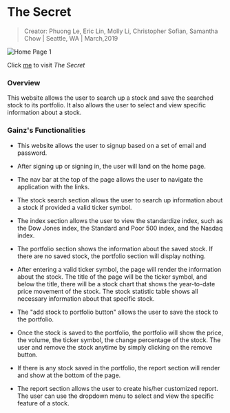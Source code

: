 # The Secret
> Creator: Phuong Le, Eric Lin, Molly Li, Christopher Sofian, Samantha Chow
>  |  Seattle, WA
>  |  March,2019

![Home Page 1](.public/img/home-page.png)

Click [me](https://gainz-info340.firebaseapp.com) to visit _The Secret_


### Overview
This website allows the user to search up a stock and save the searched stock to its portfolio. It also allows the user to select and view specific information about a stock.


### Gainz's Functionalities
- This website allows the user to signup based on a set of email and password.

- After signing up or signing in, the user will land on the home page.

- The nav bar at the top of the page allows the user to navigate the application with the links.

- The stock search section allows the user to search up information about a stock if provided a valid ticker symbol.

- The index section allows the user to view the standardize index, such as the Dow Jones index, the Standard and Poor 500 index, and the Nasdaq index.

- The portfolio section shows the information about the saved stock. If there are no saved stock, the portfolio section will display nothing.

- After entering a valid ticker symbol, the page will render the information about the stock. The title of the page will be the ticker symbol, and below the title, there will be a stock chart that shows the year-to-date price movement of the stock. The stock statistic table shows all necessary information about that specific stock.

- The "add stock to portfolio button" allows the user to save the stock to the portfolio.

- Once the stock is saved to the portfolio, the portfolio will show the price, the volume, the ticker symbol, the change percentage of the stock. The user and remove the stock anytime by simply clicking on the remove button.

- If there is any stock saved in the portfolio, the report section will render and show at the bottom of the page.

- The report section allows the user to create his/her customized report. The user can use the dropdown menu to select and view the specific feature of a stock.
